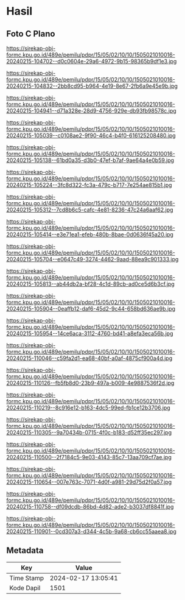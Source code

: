 # Hasil

## Foto C Plano

https://sirekap-obj-formc.kpu.go.id/489e/pemilu/pdpr/15/05/02/10/10/1505021010016-20240215-104702--d0c0604e-29a6-4972-9b15-98365b9df1e3.jpg

https://sirekap-obj-formc.kpu.go.id/489e/pemilu/pdpr/15/05/02/10/10/1505021010016-20240215-104832--2bb8cd95-b964-4e19-8e67-2fb6a9e45e9b.jpg

https://sirekap-obj-formc.kpu.go.id/489e/pemilu/pdpr/15/05/02/10/10/1505021010016-20240215-104941--d71a328e-28d9-4756-929e-db93fb98578c.jpg

https://sirekap-obj-formc.kpu.go.id/489e/pemilu/pdpr/15/05/02/10/10/1505021010016-20240215-105039--c0108ae2-9f90-46c4-b4f0-616125208480.jpg

https://sirekap-obj-formc.kpu.go.id/489e/pemilu/pdpr/15/05/02/10/10/1505021010016-20240215-105138--61bd0a35-d3b0-47ef-b7af-9ae64a4e0b59.jpg

https://sirekap-obj-formc.kpu.go.id/489e/pemilu/pdpr/15/05/02/10/10/1505021010016-20240215-105224--3fc8d322-fc3a-479c-b717-7e254ae815b1.jpg

https://sirekap-obj-formc.kpu.go.id/489e/pemilu/pdpr/15/05/02/10/10/1505021010016-20240215-105312--7cd8b6c5-cafc-4e81-8236-47c24a6aaf62.jpg

https://sirekap-obj-formc.kpu.go.id/489e/pemilu/pdpr/15/05/02/10/10/1505021010016-20240215-105414--e3e71ea1-efeb-480b-8bae-0d0636f45a20.jpg

https://sirekap-obj-formc.kpu.go.id/489e/pemilu/pdpr/15/05/02/10/10/1505021010016-20240215-105704--e0647c49-3274-4462-9aad-88ea9c901333.jpg

https://sirekap-obj-formc.kpu.go.id/489e/pemilu/pdpr/15/05/02/10/10/1505021010016-20240215-105813--ab44db2a-bf28-4c1d-89cb-ad0ce5d6b3cf.jpg

https://sirekap-obj-formc.kpu.go.id/489e/pemilu/pdpr/15/05/02/10/10/1505021010016-20240215-105904--0eaffb12-daf6-45d2-9c44-658bd636ae9b.jpg

https://sirekap-obj-formc.kpu.go.id/489e/pemilu/pdpr/15/05/02/10/10/1505021010016-20240215-105954--14ce6aca-3112-4760-bd41-a8efa3eca56b.jpg

https://sirekap-obj-formc.kpu.go.id/489e/pemilu/pdpr/15/05/02/10/10/1505021010016-20240215-110046--c59fa2d1-ea68-40bf-a0af-4875cf900a4d.jpg

https://sirekap-obj-formc.kpu.go.id/489e/pemilu/pdpr/15/05/02/10/10/1505021010016-20240215-110126--fb5fb8d0-23b9-497a-b009-4e9887536f2d.jpg

https://sirekap-obj-formc.kpu.go.id/489e/pemilu/pdpr/15/05/02/10/10/1505021010016-20240215-110219--8c916e12-b163-4dc5-99ed-fb1ce12b3706.jpg

https://sirekap-obj-formc.kpu.go.id/489e/pemilu/pdpr/15/05/02/10/10/1505021010016-20240215-110305--9a70434b-0715-4f0c-b183-d52ff35ec297.jpg

https://sirekap-obj-formc.kpu.go.id/489e/pemilu/pdpr/15/05/02/10/10/1505021010016-20240215-110500--2f7184c5-9e03-4143-85c7-13aa709cf7ae.jpg

https://sirekap-obj-formc.kpu.go.id/489e/pemilu/pdpr/15/05/02/10/10/1505021010016-20240215-110654--007e763c-7071-4d0f-a981-29d75d2f0a57.jpg

https://sirekap-obj-formc.kpu.go.id/489e/pemilu/pdpr/15/05/02/10/10/1505021010016-20240215-110758--df09dcdb-86bd-4d82-ade2-b3037df8841f.jpg

https://sirekap-obj-formc.kpu.go.id/489e/pemilu/pdpr/15/05/02/10/10/1505021010016-20240215-110901--0cd307a3-d344-4c5b-9a68-cb6cc55aaea8.jpg


## Metadata

| Key        | Value               |
| ---------- | ------------------- |
| Time Stamp | 2024-02-17 13:05:41 |
| Kode Dapil | 1501                |



